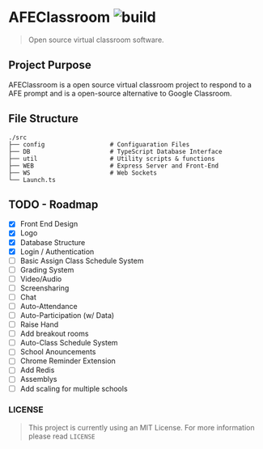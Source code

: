 # AFEClassroom ![build](https://img.shields.io/badge/build-passing-brightgreen.svg?style=flat)
> Open source virtual classroom software.

## Project Purpose
AFEClassroom is a open source virtual classroom project to respond to a AFE prompt and is a open-source alternative to Google Classroom.

## File Structure
    ./src
    ├── config                  # Configuaration Files
    ├── DB                      # TypeScript Database Interface
    ├── util                    # Utility scripts & functions
    ├── WEB                     # Express Server and Front-End
    ├── WS                      # Web Sockets
    └── Launch.ts

## TODO - Roadmap
- [x] Front End Design
- [x] Logo
- [x] Database Structure
- [x] Login / Authentication
- [ ] Basic Assign Class Schedule System
- [ ] Grading System
- [ ] Video/Audio
- [ ] Screensharing
- [ ] Chat
- [ ] Auto-Attendance  
- [ ] Auto-Participation (w/ Data)
- [ ] Raise Hand
- [ ] Add breakout rooms
- [ ] Auto-Class Schedule System
- [ ] School Anouncements 
- [ ] Chrome Reminder Extension
- [ ] Add Redis
- [ ] Assemblys
- [ ] Add scaling for multiple schools

### LICENSE
> This project is currently using an MIT License. For more information please read `LICENSE`